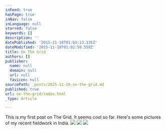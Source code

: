 ```yaml
---
inFeed: true
hasPage: true
inNav: false
inLanguage: null
starred: false
keywords: []
description: ''
datePublished: '2015-11-18T01:03:13.135Z'
dateModified: '2015-11-18T01:02:50.558Z'
title: On The Grid
authors: []
publisher:
  name: null
  domain: null
  url: null
  favicon: null
sourcePath: _posts/2015-11-18-on-the-grid.md
published: true
url: on-the-grid/index.html
_type: Article

---
```

This is my first post on The Grid. It seems cool so far. Here's some pictures of my recent fieldwork in India.
![](https://the-grid-user-content.s3-us-west-2.amazonaws.com/7bc344ab-382d-49b7-8f72-23067d807d6d.jpg)
![](https://the-grid-user-content.s3-us-west-2.amazonaws.com/461e7030-4890-44bb-acbd-2739ae679dd4.jpg)
![](https://the-grid-user-content.s3-us-west-2.amazonaws.com/62ca1cfa-b210-49ca-a7e4-9bfce42a36c1.jpg)